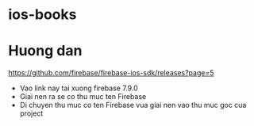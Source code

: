# ios-books

# Huong dan 
https://github.com/firebase/firebase-ios-sdk/releases?page=5
- Vao link nay tai xuong firebase 7.9.0 
- Giai nen ra se co thu muc ten Firebase
- Di chuyen thu muc co ten Firebase vua giai nen vao thu muc goc cua project
